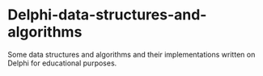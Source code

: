 # Delphi-data-structures-and-algorithms
Some data structures and algorithms and their implementations written on Delphi for educational purposes.
